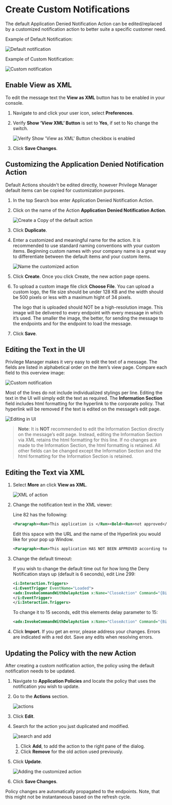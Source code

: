 [title]: # (Create Custom Notifications)
[tags]: # (action customization)
[priority]: # (5)
# Create Custom Notifications

The default Application Denied Notification Action can be edited/replaced by a customized notification action to better suite a specific customer need.

Example of Default Notification:

![Default notification](../images/deny/default.png)

Example of Custom Notification:

![Custom notification](../images/deny/custom.png)

## Enable View as XML

To edit the message text the __View as XML__ button has to be enabled in your console. 

1. Navigate to and click your user icon, select __Preferences__.
1. Verify __Show ‘View XML’ Button__ is set to __Yes__, if set to No change the switch.

   ![Verify Show 'View as XML' Button checkbox is enabled](../images/deny/enable-2.png "Verify Show 'View as XML' Button checkbox is enabled")
1. Click __Save Changes__.

## Customizing the Application Denied Notification Action

Default Actions shouldn't be edited directly, however Privilege Manager default items can be copied for customization purposes.

1. In the top Search box enter Application Denied Notification Action.
1. Click on the name of the Action __Application Denied Notification Action__.

   ![Create a Copy of the default action](../images/deny/edit-action-3.png "Create a Copy of the default action")
1. Click __Duplicate__.
1. Enter a customized and meaningful name for the action. It is recommended to use standard naming conventions with your custom items. Beginning custom names with your company name is a great way to differentiate between the default items and your custom items.

   ![Name the customized action](../images/deny/edit-action-4.png "Name the customized action")
1. Click __Create__. Once you click Create, the new action page opens.
1. To upload a custom image file click __Choose File__. You can upload a custom logo, the file size should be under 128 KB and the width should be 500 pixels or less with a maximum hight of 34 pixels.

   The logo that is uploaded should NOT be a high-resolution image. This image will be delivered to every endpoint with every message in which it’s used. The smaller the image, the better, for sending the message to the endpoints and for the endpoint to load the message.
1. Click __Save__.

## Editing the Text in the UI

Privilege Manager makes it very easy to edit the text of a message. The fields are listed in alphabetical order on the item’s view page. Compare each field to this overview image:

![Custom notification](../images/deny/overview.png "Overview of customization options")

Most of the lines do not include individualized stylings per line. Editing the text in the UI will simply edit the text as required. The __Information Section__ field includes html formatting for the hyperlink to the corporate policy. That hyperlink will be removed if the text is edited on the message’s edit page.

![Editing in UI](../images/deny/edit-ui.png "Using the UI settings to edit")

>**Note**: It is __NOT__ recommended to edit the Information Section directly on the message’s edit page. Instead, editing the Information Section via XML retains the html formatting for this line.
If no changes are made to the Information Section, the html formatting is retained. All other fields can be changed except the Information Section and the html formatting for the Information Section is retained.

## Editing the Text via XML

1. Select __More__ an click __View as XML__.

   ![XML of action](../images/deny/edit-action-9.png)
1. Change the notification text in the XML viewer:
   <!--TODO: Verify line numbers are still correct -->
   Line 82 has the following:

   ```xml
   <Paragraph><Run>This application is </Run><Bold><Run>not approved</Run></Bold><Run> according to </Run><Hyperlink TargetName="_blank" NavigateUri="http://www.example.com/policy"><Run>corporate policy</Run></Hyperlink><Run>.</Run></Paragraph>
   ```

   Edit this space with the URL and the name of the Hyperlink you would like for your pop up Window.

   ```xml
   <Paragraph><Run>This application HAS NOT BEEN APPROVED according to </Run><Hyperlink TargetName="_blank" NavigateUri="http://www.example.com/policy"><Run>corporate policy.</Run><Run>Click here, </Run><Hyperlink TargetName="_blank" NavigateUri="http://www.thycotic.com/helpdesk"><Run>to open a support ticket for review this application for approval.</Run></Hyperlink><Run>.</Run></Paragraph>
   ```
1. Change the default timeout:

   If you wish to change the default time out for how long the Deny Notification stays up (default is 6 seconds), edit Line 299:

   ```xml
   <i:Interaction.Triggers>
   <i:EventTrigger EventName="Loaded">
   <adx:InvokeCommandWithDelayAction x:Name="CloseAction" Command="{BindingCloseCommand}" Delay="00:00:06" />
   </i:EventTrigger>
   </i:Interaction.Triggers>
   ```

   To change it to 15 seconds, edit this elements delay parameter to 15:

   ```xml
   <adx:InvokeCommandWithDelayAction x:Name="CloseAction" Command="{BindingCloseCommand}" Delay="00:00:15" />
   ```
1. Click __Import__. If you get an error, please address your changes. Errors are indicated with a red dot. Save any edits when resolving errors.

## Updating the Policy with the new Action

After creating a custom notification action, the policy using the default notification needs to be updated.

1. Navigate to __Application Policies__ and locate the policy that uses the notification you wish to update.
1. Go to the __Actions__ section.

   ![actions](../images/deny/update-policy-1.png "Review existing actions")
1. Click __Edit__.
1. Search for the action you just duplicated and modified.

   ![search and add](../images/deny/update-policy-2.png "Search for new action and remove old actions")
   1. Click __Add__, to add the action to the right pane of the dialog.
   1. Click __Remove__ for the old action used previously.
1. Click __Update__.

   ![Adding the customized action](../images/deny/update-policy-3.png "Save the updated policy")
1. Click __Save Changes__.

Policy changes are automatically propagated to the endpoints. Note, that this might not be instantaneous based on the refresh cycle.
